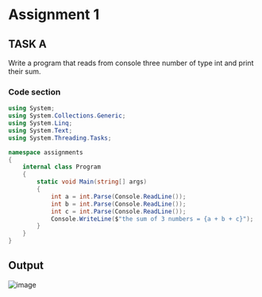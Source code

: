 # Assignment 1

## TASK A

Write a program that reads from console three number of type int and print their sum.

### Code section

``` C#
using System;
using System.Collections.Generic;
using System.Linq;
using System.Text;
using System.Threading.Tasks;

namespace assignments
{
    internal class Program
    {
        static void Main(string[] args)
        {
            int a = int.Parse(Console.ReadLine());
            int b = int.Parse(Console.ReadLine());
            int c = int.Parse(Console.ReadLine());
            Console.WriteLine($"the sum of 3 numbers = {a + b + c}");
        }
    }
}


```
## Output

![image](https://user-images.githubusercontent.com/116801554/198266588-f880d8f7-7bbb-429a-8751-4fed37725781.png)


